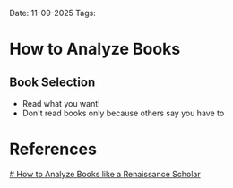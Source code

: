 Date: 11-09-2025
Tags: 

# How to Analyze Books

## Book Selection

- Read what you want!
- Don't read books only because others say you have to

# References

[# How to Analyze Books like a Renaissance Scholar](https://www.youtube.com/watch?v=r6RdMSYSQDE)